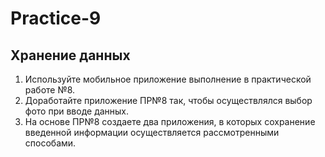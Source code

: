 ﻿# Practice-9
## Хранение данных
1. Используйте мобильное  приложение выполнение в практической работе №8.
2. Доработайте приложение ПР№8 так, чтобы осуществлялся выбор фото при вводе данных.
3. На основе ПР№8 создаете два приложения, в которых сохранение введенной информации осуществляется рассмотренными способами. 